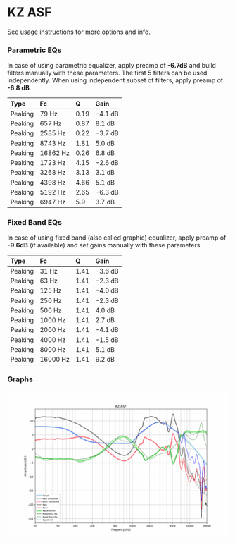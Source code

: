 # KZ ASF
See [usage instructions](https://github.com/jaakkopasanen/AutoEq#usage) for more options and info.

### Parametric EQs
In case of using parametric equalizer, apply preamp of **-6.7dB** and build filters manually
with these parameters. The first 5 filters can be used independently.
When using independent subset of filters, apply preamp of **-6.8 dB**.

| Type    | Fc       |    Q | Gain    |
|:--------|:---------|:-----|:--------|
| Peaking | 79 Hz    | 0.19 | -4.1 dB |
| Peaking | 657 Hz   | 0.87 | 8.1 dB  |
| Peaking | 2585 Hz  | 0.22 | -3.7 dB |
| Peaking | 8743 Hz  | 1.81 | 5.0 dB  |
| Peaking | 16862 Hz | 0.26 | 6.8 dB  |
| Peaking | 1723 Hz  | 4.15 | -2.6 dB |
| Peaking | 3268 Hz  | 3.13 | 3.1 dB  |
| Peaking | 4398 Hz  | 4.66 | 5.1 dB  |
| Peaking | 5192 Hz  | 2.65 | -6.3 dB |
| Peaking | 6947 Hz  | 5.9  | 3.7 dB  |

### Fixed Band EQs
In case of using fixed band (also called graphic) equalizer, apply preamp of **-9.6dB**
(if available) and set gains manually with these parameters.

| Type    | Fc       |    Q | Gain    |
|:--------|:---------|:-----|:--------|
| Peaking | 31 Hz    | 1.41 | -3.6 dB |
| Peaking | 63 Hz    | 1.41 | -2.3 dB |
| Peaking | 125 Hz   | 1.41 | -4.0 dB |
| Peaking | 250 Hz   | 1.41 | -2.3 dB |
| Peaking | 500 Hz   | 1.41 | 4.0 dB  |
| Peaking | 1000 Hz  | 1.41 | 2.7 dB  |
| Peaking | 2000 Hz  | 1.41 | -4.1 dB |
| Peaking | 4000 Hz  | 1.41 | -1.5 dB |
| Peaking | 8000 Hz  | 1.41 | 5.1 dB  |
| Peaking | 16000 Hz | 1.41 | 9.2 dB  |

### Graphs
![](./KZ%20ASF.png)